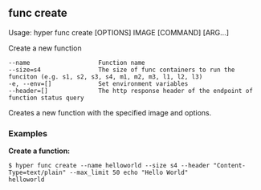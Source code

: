 ## func create

  Usage:	hyper func create [OPTIONS] IMAGE [COMMAND] [ARG...]

  Create a new function

    --name                   Function name
    --size=s4                The size of func containers to run the funciton (e.g. s1, s2, s3, s4, m1, m2, m3, l1, l2, l3)
    -e, --env=[]             Set environment variables
    --header=[]              The http response header of the endpoint of function status query

Creates a new function with the specified image and options.

### Examples

**Create a function:**

    $ hyper func create --name helloworld --size s4 --header "Content-Type=text/plain" --max_limit 50 echo "Hello World"
    helloworld
